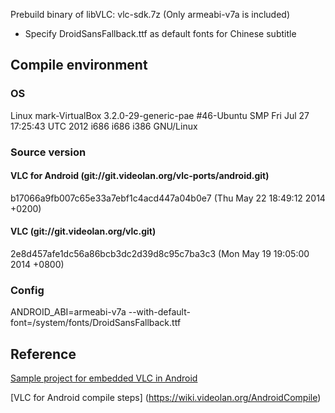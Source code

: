 Prebuild binary of libVLC: vlc-sdk.7z (Only armeabi-v7a is included)

- Specify DroidSansFallback.ttf as default fonts for Chinese subtitle 

## Compile environment

### OS
Linux mark-VirtualBox 3.2.0-29-generic-pae #46-Ubuntu SMP Fri Jul 27 17:25:43 UTC 2012 i686 i686 i386 GNU/Linux

### Source version
#### VLC for Android (git://git.videolan.org/vlc-ports/android.git)
b17066a9fb007c65e33a7ebf1c4acd447a04b0e7 (Thu May 22 18:49:12 2014 +0200)

#### VLC (git://git.videolan.org/vlc.git)
2e8d457afe1dc56a86bcb3dc2d39d8c95c7ba3c3 (Mon May 19 19:05:00 2014 +0800)

### Config
ANDROID_ABI=armeabi-v7a
--with-default-font=/system/fonts/DroidSansFallback.ttf 

## Reference

[Sample project for embedded VLC in Android](https://bitbucket.org/edwardcw/libvlc-android-sample)

[VLC for Android compile steps] (https://wiki.videolan.org/AndroidCompile)
